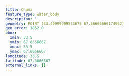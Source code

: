 ```yaml
---
title: Chuna
feature_type: water_body
description: ''
geometry: POINT (33.49999999533675 67.66666666174962)
geo_error: 1852.0
bbox:
  xmin: 33.5
  ymin: 67.6666667
  xmax: 33.5
  ymax: 67.6666667
longitude: 33.5
latitude: 67.6666667
external_links: {}
---
```

